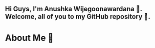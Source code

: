 ## Hi Guys, I'm Anushka Wijegoonawardana 👋. Welcome, all of you to my GitHub repository 🤝.

# About Me 🧑

